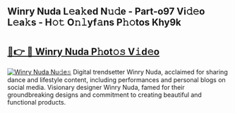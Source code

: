 ## Winry Nuda L𝚎a𝚔ed N𝚞𝚍e - Part-o97 Vi𝚍𝚎o L𝚎a𝚔s - H𝚘𝚝 O𝚗𝚕yf𝚊ns P𝚑𝚘tos Khy9k

# <h2><a href="http://kf89431.oniu.top/?m=Winry+Nuda">🔗👉 🔴 Winry Nuda P𝚑ot𝚘𝚜 V𝚒d𝚎o</a></h2>

[![Winry Nuda Nu𝚍e𝚜](https://i.imgur.com/0qMVB7G.gif)](http://kf89431.oniu.top/?m=Winry+Nuda)
Digital trendsetter Winry Nuda, acclaimed for sharing dance and lifestyle content, including performances and personal blogs on social media. Visionary designer Winry Nuda, famed for their groundbreaking designs and commitment to creating beautiful and functional products.  
